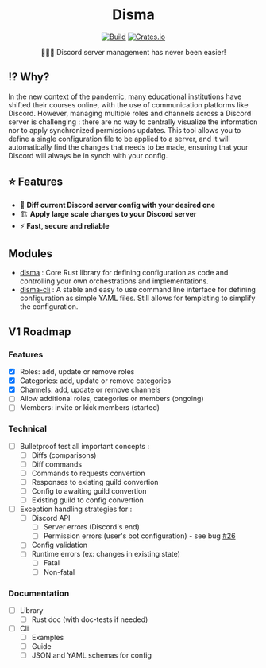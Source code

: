 <div align="center">

# Disma

[![Build](https://github.com/vigenere23/disma/actions/workflows/build.yml/badge.svg)](https://github.com/vigenere23/disma/actions/workflows/build.yml)
[![Crates.io](https://img.shields.io/crates/v/disma)](https://crates.io/crates/disma)

👨🏼‍🔧 Discord server management has never been easier!

</div>

## ⁉️ Why?

In the new context of the pandemic, many educational institutions have shifted their courses online, with the use of communication platforms like Discord. However, managing multiple roles and channels across a Discord server is challenging : there are no way to centrally visualize the information nor to apply synchronized permissions updates. This tool allows you to define a single configuration file to be applied to a server, and it will automatically find the changes that needs to be made, ensuring that your Discord will always be in synch with your config.

## ⭐ Features

- 📜 **Diff current Discord server config with your desired one**
- 🏗️ **Apply large scale changes to your Discord server**
- ⚡ **Fast, secure and reliable**

## Modules

- [disma](./disma) : Core Rust library for defining configuration as code and controlling your own orchestrations and implementations.
- [disma-cli](./disma-cli) : A stable and easy to use command line interface for defining configuration as simple YAML files. Still allows for templating to simplify the configuration.

## V1 Roadmap

### Features

- [x] Roles: add, update or remove roles
- [x] Categories: add, update or remove categories
- [x] Channels: add, update or remove channels
- [ ] Allow additional roles, categories or members (ongoing)
- [ ] Members: invite or kick members (started)

### Technical

- [ ] Bulletproof test all important concepts :
  - [ ] Diffs (comparisons)
  - [ ] Diff commands
  - [ ] Commands to requests convertion
  - [ ] Responses to existing guild convertion
  - [ ] Config to awaiting guild convertion
  - [ ] Existing guild to config convertion
- [ ] Exception handling strategies for :
  - [ ] Discord API
    - [ ] Server errors (Discord's end)
    - [ ] Permission errors (user's bot configuration) - see bug [#26](https://github.com/vigenere23/disma/issues/26)
  - [ ] Config validation
  - [ ] Runtime errors (ex: changes in existing state)
    - [ ] Fatal
    - [ ] Non-fatal

### Documentation

- [ ] Library
  - [ ] Rust doc (with doc-tests if needed)
- [ ] Cli
  - [ ] Examples
  - [ ] Guide
  - [ ] JSON and YAML schemas for config
